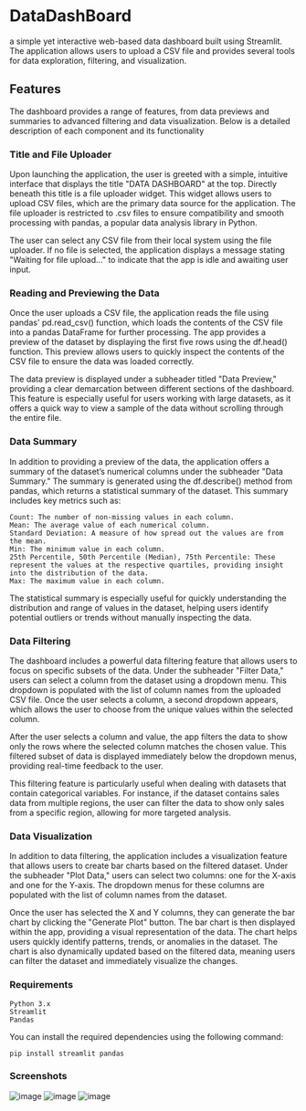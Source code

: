 # DataDashBoard
a simple yet interactive web-based data dashboard built using Streamlit. The application allows users to upload a CSV file and provides several tools for data exploration, filtering, and visualization.

## Features

The dashboard provides a range of features, from data previews and summaries to advanced filtering and data visualization. Below is a detailed description of each component and its functionality

### Title and File Uploader

Upon launching the application, the user is greeted with a simple, intuitive interface that displays the title "DATA DASHBOARD" at the top. Directly beneath this title is a file uploader widget. This widget allows users to upload CSV files, which are the primary data source for the application. The file uploader is restricted to .csv files to ensure compatibility and smooth processing with pandas, a popular data analysis library in Python.

The user can select any CSV file from their local system using the file uploader. If no file is selected, the application displays a message stating "Waiting for file upload..." to indicate that the app is idle and awaiting user input.

### Reading and Previewing the Data

Once the user uploads a CSV file, the application reads the file using pandas' pd.read_csv() function, which loads the contents of the CSV file into a pandas DataFrame for further processing. The app provides a preview of the dataset by displaying the first five rows using the df.head() function. This preview allows users to quickly inspect the contents of the CSV file to ensure the data was loaded correctly.

The data preview is displayed under a subheader titled "Data Preview," providing a clear demarcation between different sections of the dashboard. This feature is especially useful for users working with large datasets, as it offers a quick way to view a sample of the data without scrolling through the entire file.

### Data Summary

In addition to providing a preview of the data, the application offers a summary of the dataset’s numerical columns under the subheader "Data Summary." The summary is generated using the df.describe() method from pandas, which returns a statistical summary of the dataset. This summary includes key metrics such as:

    Count: The number of non-missing values in each column.
    Mean: The average value of each numerical column.
    Standard Deviation: A measure of how spread out the values are from the mean.
    Min: The minimum value in each column.
    25th Percentile, 50th Percentile (Median), 75th Percentile: These represent the values at the respective quartiles, providing insight into the distribution of the data.
    Max: The maximum value in each column.

The statistical summary is especially useful for quickly understanding the distribution and range of values in the dataset, helping users identify potential outliers or trends without manually inspecting the data.

### Data Filtering

The dashboard includes a powerful data filtering feature that allows users to focus on specific subsets of the data. Under the subheader "Filter Data," users can select a column from the dataset using a dropdown menu. This dropdown is populated with the list of column names from the uploaded CSV file. Once the user selects a column, a second dropdown appears, which allows the user to choose from the unique values within the selected column.

After the user selects a column and value, the app filters the data to show only the rows where the selected column matches the chosen value. This filtered subset of data is displayed immediately below the dropdown menus, providing real-time feedback to the user.

This filtering feature is particularly useful when dealing with datasets that contain categorical variables. For instance, if the dataset contains sales data from multiple regions, the user can filter the data to show only sales from a specific region, allowing for more targeted analysis.

### Data Visualization

In addition to data filtering, the application includes a visualization feature that allows users to create bar charts based on the filtered dataset. Under the subheader "Plot Data," users can select two columns: one for the X-axis and one for the Y-axis. The dropdown menus for these columns are populated with the list of column names from the dataset.

Once the user has selected the X and Y columns, they can generate the bar chart by clicking the "Generate Plot" button. The bar chart is then displayed within the app, providing a visual representation of the data. The chart helps users quickly identify patterns, trends, or anomalies in the dataset. The chart is also dynamically updated based on the filtered data, meaning users can filter the dataset and immediately visualize the changes.

### Requirements

    Python 3.x
    Streamlit
    Pandas

You can install the required dependencies using the following command:

    pip install streamlit pandas
### Screenshots

![image](https://github.com/user-attachments/assets/7a9a9ff3-4772-4e26-bb4b-0c06b0551b84)
![image](https://github.com/user-attachments/assets/2ba3eef2-b06c-4877-987c-c4bc5b49f11e)
![image](https://github.com/user-attachments/assets/c9804ae9-2d71-4a30-a155-da53c7890641)





